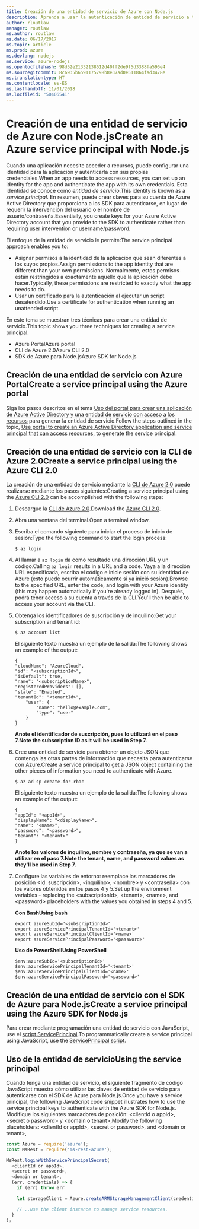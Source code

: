 ```yaml
---
title: Creación de una entidad de servicio de Azure con Node.js
description: Aprenda a usar la autenticación de entidad de servicio a través de Node.js.
author: rloutlaw
manager: routlaw
ms.author: routlaw
ms.date: 06/17/2017
ms.topic: article
ms.prod: azure
ms.devlang: nodejs
ms.service: azure-nodejs
ms.openlocfilehash: 98d52e21332138512d40ff2de9f5d3388fa596e4
ms.sourcegitcommit: 8c6935b6591175798b8e37ad0e511864fad3478e
ms.translationtype: HT
ms.contentlocale: es-ES
ms.lasthandoff: 11/01/2018
ms.locfileid: "50406541"
---
```

# <a name="create-an-azure-service-principal-with-nodejs"></a><span data-ttu-id="96be7-103">Creación de una entidad de servicio de Azure con Node.js</span><span class="sxs-lookup"><span data-stu-id="96be7-103">Create an Azure service principal with Node.js</span></span> 

<span data-ttu-id="96be7-104">Cuando una aplicación necesite acceder a recursos, puede configurar una identidad para la aplicación y autenticarla con sus propias credenciales.</span><span class="sxs-lookup"><span data-stu-id="96be7-104">When an app needs to access resources, you can set up an identity for the app and authenticate the app with its own credentials.</span></span> <span data-ttu-id="96be7-105">Esta identidad se conoce como *entidad de servicio*.</span><span class="sxs-lookup"><span data-stu-id="96be7-105">This identity is known as a *service principal*.</span></span> <span data-ttu-id="96be7-106">En resumen, puede crear claves para su cuenta de Azure Active Directory que proporciona a los SDK para autenticarse, en lugar de requerir la intervención del usuario o el nombre de usuario/contraseña.</span><span class="sxs-lookup"><span data-stu-id="96be7-106">Essentially, you create keys for your Azure Active Directory account that you provide to the SDK to authenticate rather than requiring user intervention or username/password.</span></span>

<span data-ttu-id="96be7-107">El enfoque de la entidad de servicio le permite:</span><span class="sxs-lookup"><span data-stu-id="96be7-107">The service principal approach enables you to:</span></span>
- <span data-ttu-id="96be7-108">Asignar permisos a la identidad de la aplicación que sean diferentes a los suyos propios.</span><span class="sxs-lookup"><span data-stu-id="96be7-108">Assign permissions to the app identity that are different than your own permissions.</span></span> <span data-ttu-id="96be7-109">Normalmente, estos permisos están restringidos a exactamente aquello que la aplicación debe hacer.</span><span class="sxs-lookup"><span data-stu-id="96be7-109">Typically, these permissions are restricted to exactly what the app needs to do.</span></span>
- <span data-ttu-id="96be7-110">Usar un certificado para la autenticación al ejecutar un script desatendido.</span><span class="sxs-lookup"><span data-stu-id="96be7-110">Use a certificate for authentication when running an unattended script.</span></span>

<span data-ttu-id="96be7-111">En este tema se muestran tres técnicas para crear una entidad de servicio.</span><span class="sxs-lookup"><span data-stu-id="96be7-111">This topic shows you three techniques for creating a service principal.</span></span>

- <span data-ttu-id="96be7-112">Azure Portal</span><span class="sxs-lookup"><span data-stu-id="96be7-112">Azure portal</span></span>
- <span data-ttu-id="96be7-113">CLI de Azure 2.0</span><span class="sxs-lookup"><span data-stu-id="96be7-113">Azure CLI 2.0</span></span>
- <span data-ttu-id="96be7-114">SDK de Azure para Node.js</span><span class="sxs-lookup"><span data-stu-id="96be7-114">Azure SDK for Node.js</span></span>

## <a name="create-a-service-principal-using-the-azure-portal"></a><span data-ttu-id="96be7-115">Creación de una entidad de servicio con Azure Portal</span><span class="sxs-lookup"><span data-stu-id="96be7-115">Create a service principal using the Azure portal</span></span>

<span data-ttu-id="96be7-116">Siga los pasos descritos en el tema [Uso del portal para crear una aplicación de Azure Active Directory y una entidad de servicio con acceso a los recursos](https://azure.microsoft.com/documentation/articles/resource-group-create-service-principal-portal/) para generar la entidad de servicio.</span><span class="sxs-lookup"><span data-stu-id="96be7-116">Follow the steps outlined in the topic, [Use portal to create an Azure Active Directory application and service principal that can access resources](https://azure.microsoft.com/documentation/articles/resource-group-create-service-principal-portal/), to generate the service principal.</span></span>

## <a name="create-a-service-principal-using-the-azure-cli-20"></a><span data-ttu-id="96be7-117">Creación de una entidad de servicio con la CLI de Azure 2.0</span><span class="sxs-lookup"><span data-stu-id="96be7-117">Create a service principal using the Azure CLI 2.0</span></span>

<span data-ttu-id="96be7-118">La creación de una entidad de servicio mediante la [CLI de Azure 2.0](https://docs.microsoft.com/cli/azure/install-az-cli2) puede realizarse mediante los pasos siguientes:</span><span class="sxs-lookup"><span data-stu-id="96be7-118">Creating a service principal using the [Azure CLI 2.0](https://docs.microsoft.com/cli/azure/install-az-cli2) can be accomplished with the following steps:</span></span>

1. <span data-ttu-id="96be7-119">Descargue la [CLI de Azure 2.0](https://docs.microsoft.com/cli/azure/install-az-cli2).</span><span class="sxs-lookup"><span data-stu-id="96be7-119">Download the [Azure CLI 2.0](https://docs.microsoft.com/cli/azure/install-az-cli2).</span></span>

2. <span data-ttu-id="96be7-120">Abra una ventana del terminal.</span><span class="sxs-lookup"><span data-stu-id="96be7-120">Open a terminal window.</span></span>

3. <span data-ttu-id="96be7-121">Escriba el comando siguiente para iniciar el proceso de inicio de sesión:</span><span class="sxs-lookup"><span data-stu-id="96be7-121">Type the following command to start the login process:</span></span>

    ```shell
    $ az login
    ```

4. <span data-ttu-id="96be7-122">Al llamar a `az login` da como resultado una dirección URL y un código.</span><span class="sxs-lookup"><span data-stu-id="96be7-122">Calling `az login` results in a URL and a code.</span></span> <span data-ttu-id="96be7-123">Vaya a la dirección URL especificada, escriba el código e inicie sesión con su identidad de Azure (esto puede ocurrir automáticamente si ya inició sesión).</span><span class="sxs-lookup"><span data-stu-id="96be7-123">Browse to the specified URL, enter the code, and login with your Azure identity (this may happen automatically if you're already logged in).</span></span> <span data-ttu-id="96be7-124">Después, podrá tener acceso a su cuenta a través de la CLI.</span><span class="sxs-lookup"><span data-stu-id="96be7-124">You'll then be able to access your account via the CLI.</span></span>

5. <span data-ttu-id="96be7-125">Obtenga los identificadores de suscripción y de inquilino:</span><span class="sxs-lookup"><span data-stu-id="96be7-125">Get your subscription and tenant id:</span></span>

    ```shell
    $ az account list
    ```

    <span data-ttu-id="96be7-126">El siguiente texto muestra un ejemplo de la salida:</span><span class="sxs-lookup"><span data-stu-id="96be7-126">The following shows an example of the output:</span></span>

    ```shell
    {
    "cloudName": "AzureCloud",
    "id": "<subscriptionId>",
    "isDefault": true,
    "name": "<subscriptionName>",
    "registeredProviders": [],
    "state": "Enabled",
    "tenantId": "<tenantId>",
        "user": {
            "name": "hello@example.com",
            "type": "user"
        }
    }
    ```

    <span data-ttu-id="96be7-127">**Anote el identificador de suscripción, pues lo utilizará en el paso 7.**</span><span class="sxs-lookup"><span data-stu-id="96be7-127">**Note the subscription ID as it will be used in Step 7.**</span></span>

6. <span data-ttu-id="96be7-128">Cree una entidad de servicio para obtener un objeto JSON que contenga las otras partes de información que necesita para autenticarse con Azure.</span><span class="sxs-lookup"><span data-stu-id="96be7-128">Create a service principal to get a JSON object containing the other pieces of information you need to authenticate with Azure.</span></span>

    ```shell
    $ az ad sp create-for-rbac
    ```

    <span data-ttu-id="96be7-129">El siguiente texto muestra un ejemplo de la salida:</span><span class="sxs-lookup"><span data-stu-id="96be7-129">The following shows an example of the output:</span></span>

    ```shell
    {
    "appId": "<appId>",
    "displayName": "<displayName>",
    "name": "<name>",
    "password": "<password>",
    "tenant": "<tenant>"
    }
    ```

    <span data-ttu-id="96be7-130">**Anote los valores de inquilino, nombre y contraseña, ya que se van a utilizar en el paso 7.**</span><span class="sxs-lookup"><span data-stu-id="96be7-130">**Note the tenant, name, and password values as they'll be used in Step 7.**</span></span>

7. <span data-ttu-id="96be7-131">Configure las variables de entorno: reemplace los marcadores de posición &lt;Id. suscripción>, &lt;inquilino>, &lt;nombre> y &lt;contraseña> con los valores obtenidos en los pasos 4 y 5.</span><span class="sxs-lookup"><span data-stu-id="96be7-131">Set up the environment variables - replacing the &lt;subscriptionId>, &lt;tenant>, &lt;name>, and &lt;password> placeholders with the values you obtained in steps 4 and 5.</span></span> 

    <span data-ttu-id="96be7-132">**Con Bash**</span><span class="sxs-lookup"><span data-stu-id="96be7-132">**Using bash**</span></span>

    ```shell
    export azureSubId='<subscriptionId>'
    export azureServicePrincipalTenantId='<tenant>'
    export azureServicePrincipalClientId='<name>'
    export azureServicePrincipalPassword='<password>'
    ```

    <span data-ttu-id="96be7-133">**Uso de PowerShell**</span><span class="sxs-lookup"><span data-stu-id="96be7-133">**Using PowerShell**</span></span>

    ```shell
    $env:azureSubId='<subscriptionId>'
    $env:azureServicePrincipalTenantId='<tenant>'
    $env:azureServicePrincipalClientId='<name>'
    $env:azureServicePrincipalPassword='<password>'
    ```

## <a name="create-a-service-principal-using-the-azure-sdk-for-nodejs"></a><span data-ttu-id="96be7-134">Creación de una entidad de servicio con el SDK de Azure para Node.js</span><span class="sxs-lookup"><span data-stu-id="96be7-134">Create a service principal using the Azure SDK for Node.js</span></span>

<span data-ttu-id="96be7-135">Para crear mediante programación una entidad de servicio con JavaScript, use el [script ServicePrincipal](https://github.com/Azure/azure-sdk-for-node/tree/master/Documentation/ServicePrincipal).</span><span class="sxs-lookup"><span data-stu-id="96be7-135">To programmatically create a service principal using JavaScript, use the [ServicePrincipal script](https://github.com/Azure/azure-sdk-for-node/tree/master/Documentation/ServicePrincipal).</span></span>   

## <a name="using-the-service-principal"></a><span data-ttu-id="96be7-136">Uso de la entidad de servicio</span><span class="sxs-lookup"><span data-stu-id="96be7-136">Using the service principal</span></span>

<span data-ttu-id="96be7-137">Cuando tenga una entidad de servicio, el siguiente fragmento de código JavaScript muestra cómo utilizar las claves de entidad de servicio para autenticarse con el SDK de Azure para Node.js.</span><span class="sxs-lookup"><span data-stu-id="96be7-137">Once you have a service principal, the following JavaScript code snippet illustrates how to use the service principal keys to authenticate with the Azure SDK for Node.js.</span></span> <span data-ttu-id="96be7-138">Modifique los siguientes marcadores de posición: &lt;clientId o appId>, &lt;secret o password> y &lt;domain o tenant>,</span><span class="sxs-lookup"><span data-stu-id="96be7-138">Modify the following placeholders: &lt;clientId or appId>, &lt;secret or password>, and &lt;domain or tenant>,</span></span>

```javascript
const Azure = require('azure');
const MsRest = require('ms-rest-azure');

MsRest.loginWithServicePrincipalSecret(
  <clientId or appId>,
  <secret or password>,
  <domain or tenant>,
  (err, credentials) => {
    if (err) throw err

    let storageClient = Azure.createARMStorageManagementClient(credentials, '<azure-subscription-id>');

    // ..use the client instance to manage service resources.
  }
);
```
